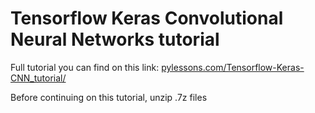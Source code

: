 # Tensorflow Keras Convolutional Neural Networks tutorial

Full tutorial you can find on this link: [pylessons.com/Tensorflow-Keras-CNN_tutorial/](https://pylessons.com/Tensorflow-Keras-CNN_tutorial/)

Before continuing on this tutorial, unzip .7z files
